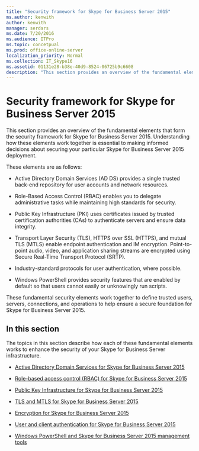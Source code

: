 ```yaml
---
title: "Security framework for Skype for Business Server 2015"
ms.author: kenwith
author: kenwith
manager: serdars
ms.date: 7/20/2016
ms.audience: ITPro
ms.topic: concetpual
ms.prod: office-online-server
localization_priority: Normal
ms.collection: IT_Skype16
ms.assetid: 01131e28-b38e-40d9-8524-06725b9c6608
description: "This section provides an overview of the fundamental elements that form the security framework for Skype for Business Server 2015. Understanding how these elements work together is essential to making informed decisions about securing your particular Skype for Business Server 2015 deployment."
---
```


# Security framework for Skype for Business Server 2015
 
This section provides an overview of the fundamental elements that form the security framework for Skype for Business Server 2015. Understanding how these elements work together is essential to making informed decisions about securing your particular Skype for Business Server 2015 deployment.
  
These elements are as follows:
  
- Active Directory Domain Services (AD DS) provides a single trusted back-end repository for user accounts and network resources.
    
- Role-Based Access Control (RBAC) enables you to delegate administrative tasks while maintaining high standards for security.
    
- Public Key Infrastructure (PKI) uses certificates issued by trusted certification authorities (CAs) to authenticate servers and ensure data integrity.
    
- Transport Layer Security (TLS), HTTPS over SSL (HTTPS), and mutual TLS (MTLS) enable endpoint authentication and IM encryption. Point-to-point audio, video, and application sharing streams are encrypted using Secure Real-Time Transport Protocol (SRTP).
    
- Industry-standard protocols for user authentication, where possible.
    
- Windows PowerShell provides security features that are enabled by default so that users cannot easily or unknowingly run scripts.
    
These fundamental security elements work together to define trusted users, servers, connections, and operations to help ensure a secure foundation for Skype for Business Server 2015.
  
## In this section

The topics in this section describe how each of these fundamental elements works to enhance the security of your Skype for Business Server infrastructure.
  
- [Active Directory Domain Services for Skype for Business Server 2015](active-directory-domain-services.md)
    
- [Role-based access control (RBAC) for Skype for Business Server 2015](role-based-access-control-rbac.md)
    
- [Public Key Infrastructure for Skype for Business Server 2015](public-key-infrastructure-for-skype.md)
    
- [TLS and MTLS for Skype for Business Server 2015](tls-and-mtls.md)
    
- [Encryption for Skype for Business Server 2015](encryption.md)
    
- [User and client authentication for Skype for Business Server 2015](user-and-client-authentication.md)
    
- [Windows PowerShell and Skype for Business Server 2015 management tools](management-tools-0.md)
    

